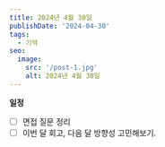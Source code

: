 ```yaml
---
title: 2024년 4월 30일
publishDate: '2024-04-30'
tags:
  - 기억
seo:
  image:
    src: '/post-1.jpg'
    alt: 2024년 4월 30일
---
```


**일정**

- [ ] 면접 질문 정리
- [ ] 이번 달 회고, 다음 달 방향성 고민해보기.
